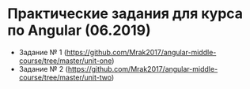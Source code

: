 # Практические задания для курса по Angular (06.2019)

- Задание № 1 (https://github.com/Mrak2017/angular-middle-course/tree/master/unit-one)
- Задание № 2 (https://github.com/Mrak2017/angular-middle-course/tree/master/unit-two)
